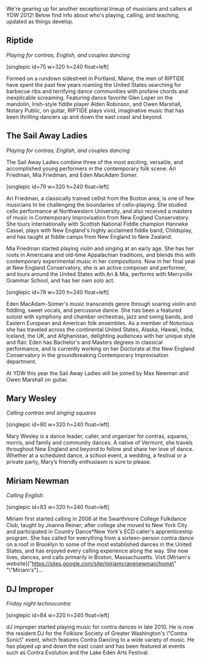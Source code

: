 
We're gearing up for another exceptional lineup of musicians and callers at YDW 2012! Below find info about who's playing, calling, and teaching, updated as things develop.


Riptide
-------


*Playing for contras, English, and couples dancing*


\[singlepic id\=75 w\=320 h\=240 float\=left]


Formed on a rundown sidestreet in Portland, Maine, the men of RIPTIDE have spent the past few years roaming the United States searching for barbecue ribs and terrifying dance communities with profane chords and inexplicable screaming. Featuring dance favorite Glen Loper on the mandolin, Irish\-style fiddle player Alden Robinson, and Owen Marshall, Notary Public, on guitar, RIPTIDE plays vivid, imaginative music that has been thrilling dancers up and down the east coast and beyond.


The Sail Away Ladies
--------------------


*Playing for contras, English, and couples dancing*


The Sail Away Ladies combine three of the most exciting, versatile, and accomplished young performers in the contemporary folk scene: Ari Friedman, Mia Friedman, and Eden MacAdam Somer.


\[singlepic id\=79 w\=320 h\=240 float\=left]


Ari Friedman, a classically trained cellist from the Boston area, is one of few musicians to be challenging the boundaries of cello\-playing. She studied cello performance at Northwestern University, and also received a masters of music in Contemporary Improvisation from New England Conservatory. She tours internationally with Scottish National Fiddle champion Hanneke Cassel, plays with New England's highly acclaimed fiddle band, Childsplay, and has taught at fiddle camps from New England to New Zealand.


Mia Friedman started playing violin and singing at an early age. She has her roots in Americana and old\-time Appalachian traditions, and blends this with contemporary experimental music in her compositions. Now in her final year at New England Conservatory, she is an active composer and performer, and tours around the United States with Ari \& Mia, performs with Merryville Grammar School, and has her own solo act.


\[singlepic id\=78 w\=320 h\=240 float\=left]


Eden MacAdam\-Somer's music transcends genre through soaring violin and fiddling, sweet vocals, and percussive dance. She has been a featured soloist with symphony and chamber orchestras, jazz and swing bands, and Eastern European and American folk ensembles. As a member of Notorious she has traveled across the continental United States, Alaska, Hawaii, India, Iceland, the UK, and Afghanistan, delighting audiences with her unique style and flair. Eden has Bachelor's and Masters degrees in classical performance, and is currently working on her Doctorate at the New England Conservatory in the groundbreaking Contemporary Improvisation department.


At YDW this year the Sail Away Ladies will be joined by Max Newman and Owen Marshall on guitar.


Mary Wesley
-----------


*Calling contras and singing squares*


\[singlepic id\=80 w\=320 h\=240 float\=left]


Mary Wesley is a dance leader, caller, and organizer for contras, squares, morris, and family and community dances. A native of Vermont, she travels throughout New England and beyond to follow and share her love of dance. Whether at a scheduled dance, a school event, a wedding, a festival or a private party, Mary’s friendly enthusiasm is sure to please.


Miriam Newman
-------------


*Calling English*


\[singlepic id\=83 w\=320 h\=240 float\=left]


Miriam first started calling in 2006 at the Swarthmore College Folkdance Club, taught by Joanna Reiner; after college she moved to New York City and participated in Country Dance\*New York's ECD caller's apprenticeship program. She has called for everything from a sixteen\-person contra dance on a roof in Brooklyn to some of the most established dances in the United States, and has enjoyed every calling experience along the way. She now lives, dances, and calls primarily in Boston, Massachusetts. Visit [Miriam's website](\"https://sites.google.com/site/miriamcranenewman/home\" "\\"Miriam's")...


DJ Improper
-----------


*Friday night technocontra*


\[singlepic id\=84 w\=320 h\=240 float\=left]


dJ improper started playing music for contra dances in late 2010\. He is now the resident DJ for the Folklore Society of Greater Washington's \\"Contra Sonic\\" event, which features Contra Dancing to a wide variety of music. He has played up and down the east coast and has been featured at events such as Contra Evolution and the Lake Eden Arts Festival.



